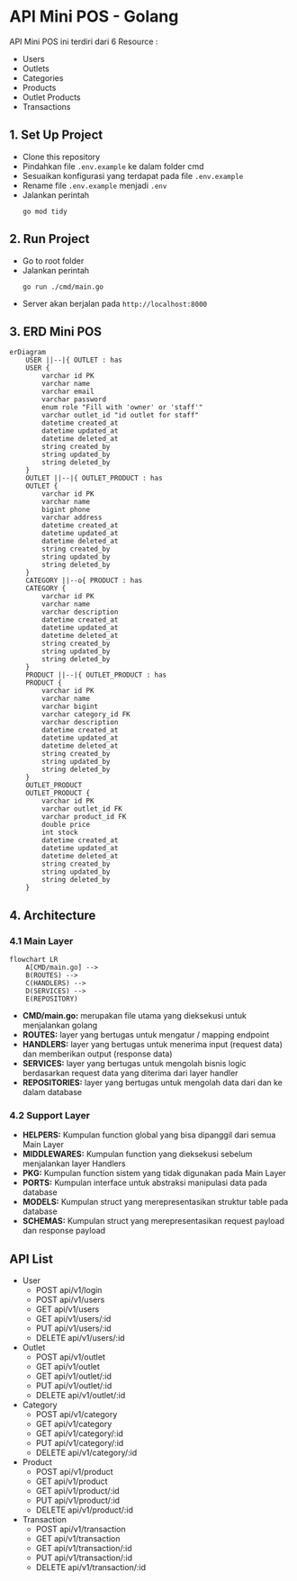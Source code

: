 
# API Mini POS - Golang

API Mini POS ini terdiri dari 6 Resource : 
- Users
- Outlets
- Categories
- Products
- Outlet Products
- Transactions


## 1. Set Up Project

 - Clone this repository
 - Pindahkan file `.env.example` ke dalam folder cmd
 - Sesuaikan konfigurasi yang terdapat pada file `.env.example`
 - Rename file `.env.example` menjadi `.env`
 - Jalankan perintah
    ```
    go mod tidy
    ```

## 2. Run Project

 - Go to root folder
 - Jalankan perintah
    ```
    go run ./cmd/main.go
    ```
- Server akan berjalan pada `http://localhost:8000`

## 3. ERD Mini POS 

```mermaid
erDiagram
    USER ||--|{ OUTLET : has
    USER {
        varchar id PK
        varchar name
        varchar email
        varchar password
        enum role "Fill with 'owner' or 'staff'"
        varchar outlet_id "id outlet for staff"
        datetime created_at
        datetime updated_at
        datetime deleted_at
        string created_by
        string updated_by
        string deleted_by
    }
    OUTLET ||--|{ OUTLET_PRODUCT : has
    OUTLET {
        varchar id PK
        varchar name
        bigint phone
        varchar address
        datetime created_at
        datetime updated_at
        datetime deleted_at
        string created_by
        string updated_by
        string deleted_by
    }
    CATEGORY ||--o{ PRODUCT : has
    CATEGORY {
        varchar id PK
        varchar name
        varchar description
        datetime created_at
        datetime updated_at
        datetime deleted_at
        string created_by
        string updated_by
        string deleted_by
    }
    PRODUCT ||--|{ OUTLET_PRODUCT : has
    PRODUCT {
        varchar id PK
        varchar name
        varchar bigint
        varchar category_id FK
        varchar description
        datetime created_at
        datetime updated_at
        datetime deleted_at
        string created_by
        string updated_by
        string deleted_by
    }
    OUTLET_PRODUCT
    OUTLET_PRODUCT {
        varchar id PK
        varchar outlet_id FK
        varchar product_id FK
        double price
        int stock
        datetime created_at
        datetime updated_at
        datetime deleted_at
        string created_by
        string updated_by
        string deleted_by
    }
```

## 4. Architecture

### 4.1 Main Layer
```mermaid
flowchart LR
    A[CMD/main.go] --> 
    B(ROUTES) --> 
    C(HANDLERS) --> 
    D(SERVICES) --> 
    E(REPOSITORY)
```

- **CMD/main.go:** merupakan file utama yang dieksekusi untuk menjalankan golang
- **ROUTES:** layer yang bertugas untuk mengatur / mapping endpoint
- **HANDLERS:** layer yang bertugas untuk menerima input (request data) dan memberikan output (response data)
- **SERVICES:** layer yang bertugas untuk mengolah bisnis logic berdasarkan request data yang diterima dari layer handler
- **REPOSITORIES:** layer yang bertugas untuk mengolah data dari dan ke dalam database

### 4.2 Support Layer

- **HELPERS:** Kumpulan function global yang bisa dipanggil dari semua Main Layer
- **MIDDLEWARES:** Kumpulan function yang dieksekusi sebelum menjalankan layer Handlers
- **PKG:** Kumpulan function sistem yang tidak digunakan pada Main Layer
- **PORTS:** Kumpulan interface untuk abstraksi manipulasi data pada database
- **MODELS:** Kumpulan struct yang merepresentasikan struktur table pada database
- **SCHEMAS:** Kumpulan struct yang merepresentasikan request payload dan response payload

## API List
 - User
    - POST api/v1/login
    - POST api/v1/users
    - GET api/v1/users
    - GET api/v1/users/:id
    - PUT api/v1/users/:id
    - DELETE api/v1/users/:id
 - Outlet
   - POST api/v1/outlet
   - GET api/v1/outlet
   - GET api/v1/outlet/:id
   - PUT api/v1/outlet/:id
   - DELETE api/v1/outlet/:id
 - Category
    - POST api/v1/category
    - GET api/v1/category
    - GET api/v1/category/:id
    - PUT api/v1/category/:id
    - DELETE api/v1/category/:id
 - Product
    - POST api/v1/product
    - GET api/v1/product
    - GET api/v1/product/:id
    - PUT api/v1/product/:id
    - DELETE api/v1/product/:id
 - Transaction
   - POST api/v1/transaction
   - GET api/v1/transaction
   - GET api/v1/transaction/:id
   - PUT api/v1/transaction/:id
   - DELETE api/v1/transaction/:id